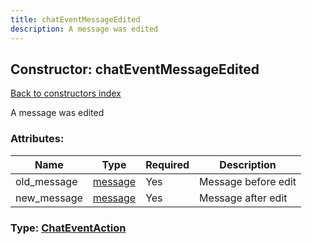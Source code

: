 ```yaml
---
title: chatEventMessageEdited
description: A message was edited
---
```

## Constructor: chatEventMessageEdited  
[Back to constructors index](index.md)



A message was edited

### Attributes:

| Name     |    Type       | Required | Description |
|----------|---------------|----------|-------------|
|old\_message|[message](../types/message.md) | Yes|Message before edit|
|new\_message|[message](../types/message.md) | Yes|Message after edit|



### Type: [ChatEventAction](../types/ChatEventAction.md)


